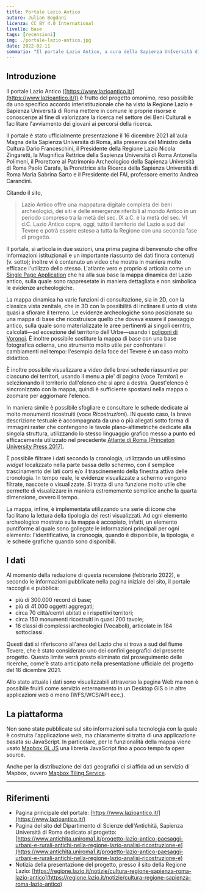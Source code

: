 ```yaml
---
title: Portale Lazio Antico
autore: Julian Bogdani
licenza: CC BY 4.0 International
livello: base
tags: [recensioni]
img: ./portale-lazio-antico.jpg
date: 2022-02-11
sommario: "Il portale Lazio Antico, a cura della Sapienza UnIversità di Roma e Regione Lazio offre una mappatura digitale completa dei beni archeologici, dei siti e delle emergenze riferibili al mondo Antico in un periodo compreso tra la metà del sec. IX a.C. e la metà del sec. VI d.C. ."
---
```


## Introduzione

Il portale Lazio Antico ([https://www.lazioantico.it/](https://www.lazioantico.it/)) è frutto del progetto omonimo, reso possibile da uno specifico accordo interistituzionale che ha visto la Regione Lazio e Sapienza Università di Roma mettere in comune le proprie risorse e conoscenze al fine di valorizzare la ricerca nel settore dei Beni Culturali e facilitare l'avviamento dei giovani ai percorsi della ricerca.

Il portale è stato ufficialmente presentazione il 16 dicembre 2021 all'aula Magna della Sapienza Università di Roma, alla presenza del Ministro della Cultura  Dario Franceschini, il Presidente della Regione Lazio Nicola Zingaretti, la Magnifica Rettrice della Sapienza Università di Roma Antonella Polimeni, il Prorettore al Patrimonio Archeologico della Sapienza Università di Roma Paolo Carafa, la Prorettrice alla Ricerca della Sapienza Università di Roma Maria Sabrina Sarto e il Presidente del FAI, professore emerito Andrea Carandini.

Citando il sito, 
> Lazio Antico offre una mappatura digitale completa dei beni archeologici, dei siti e delle emergenze riferibili al mondo Antico in un periodo compreso tra la metà del sec. IX a.C. e la metà del sec. VI d.C. Lazio Antico copre, oggi, tutto il territorio del Lazio a sud del Tevere e potrà essere esteso a tutta la Regione con una seconda fase di progetto.

Il portale, si articola in due sezioni, una prima pagina di benvenuto che offre informazioni istituzionali e un importante riassunto dei dati finora contenuti (v. sotto); inoltre vi è contenuto un video che mostra in maniera molto efficace l'utilizzo dello stesso. L'atlante vero e proprio si articola come un [Single Page Application](https://developer.mozilla.org/en-US/docs/Glossary/SPA) che ha alla sua base la mappa dinamica del Lazio antico, sulla quale sono rappresetate in maniera dettagliata e non simbolica le evidenze archeologiche.

La mappa dinamica ha varie funzioni di consultazione, sia in 2D, con la classica vista zenitale, che in 3D con la possibilità di inclinare il unto di vista quasi a sfiorare il terreno. Le evidenze archeologiche sono posizionate su una mappa di base che ricostruisce quello che doveva essere il paesaggio antico, sulla quale sono materializzate le aree pertinenti ai singoli cerntro, calcolati—ad eccezione del territorio dell'Urbe—usando i [poligoni di Voronoi](https://it.wikipedia.org/wiki/Diagramma_di_Voronoi). È inoltre possibile sostiture la mappa di base con una base fotografica odierna, uno strumento molto utile per confrontare i cambiamenti nel tempo: l'esempio della foce del Tevere è un caso molto didattico.

È inoltre possibile visualizzare a video delle brevi schede riassuntive per ciascuno dei territori, usando il menu a pie' di pagina (voce _Territori_) e selezionando il territorio dall'elenco che si apre a destra. Quest'elenco è sincronizzato con la mappa, quindi è sufficiente spostarsi nella mappa o zoomare per aggiornare l'elenco.

In maniera simile è possibile sfogliare e consultare le schede dedicate ai molto monumenti ricostruiti (voce _Ricostruzioni_). IN questo caso, la breve descrizione testuale è accompagnata da uno o più allegati sotto forma di immagini raster che contengono le tavole plano-altimetriche dedicate alla singola struttura, utilizzando lo stesso linguaggio grafico messo a punto ed efficacemente utilizzato nel precedente [Atlante di Roma (Princeton University Press 2017)](https://www.worldcat.org/title/atlante-di-roma-antica-biografia-e-ritratti-della-citta/oclc/1006032427).

È possibile filtrare i dati secondo la cronologia, utilizzando un utilissimo _widget_ localizzato nella parte bassa dello schermo, con il semplice trascinamento dei lati corti e/o il trascinemento della finestra attiva delle cronologia. In tempo reale, le evidenze visualizzate a schermo vengono filtrate, nascoste o visualizzate. Si tratta di una funzione molto utile che permette di visualizzare in maniera estrememente semplice anche la quarta dimensione, ovvero il tempo.

La mappa, infine, è implementata utilizzando una serie di icone che facilitano la lettura della tipologia dei resti visualizzati. Ad ogni elemento archeologico mostrato sulla mappa è accopiato, infatti, un elemento puntiforme al quale sono gollegate le informazioni principali per ogni elemento: l'identificativo, la cronoogia, quando è disponibile, la tipologia, e le schede grafiche quando sono disponibili.

## I dati
Al momento della redazione di questa recensione (febbrario 2022), e secondo le informazioni pubblicate nella pagina iniziale del sito, il portale raccoglie e pubblica:
- più di 300.000 record di base;
- più di 41.000 oggetti aggregati;
- circa 70 città/centri abitati e i rispettivi territori;
- circa 150 monumenti ricostruiti in quasi 200 tavole;
- 16 classi di complessi archeologici (Vocaboli), articolate in 184 sottoclassi.

Questi dati si riferiscono all'area del Lazio che si trova a sud del fiume Tevere, che è stato considerato uno dei confini geografici del presente progetto. Questo limite verrà presto eliminato dal proseguimento delle ricerche, come'è stato anticipato nella presentazione ufficiale del progetto del 16 dicembre 2021.

Allo stato attuale i dati sono visualizzabili attraverso la pagina Web ma non è possibile fruirli come servizio esternamento in un Desktop GIS o in altre applicazioni web o meno (WFS/WCS/API ecc.).

## La piattaforma

Non sono state pubblicate sul sito informazioni sulla tecnologia con la quale è costruita l'applicazione web, ma chiaramente si tratta di una applicazione basata su JavaScript. In particolare, per le funzionalità della mappa viene usato [Mapbox GL JS](https://www.mapbox.com/mapbox-gljs) una libreria JavaScript fino a poco tempo fa open source.

Anche per la distribuzione dei dati geografici ci si affida ad un servizio di Mapbox, ovvero [Mapbox Tiling Service](https://www.mapbox.com/mts).

---

## Riferimenti
- Pagina principale del portale: [https://www.lazioantico.it/](https://www.lazioantico.it/)
- Pagina del sito del Dipartimento di Scienze dell'Antichità, Sapienza Università di Roma dedicato al progetto: [https://www.antichita.uniroma1.it/progetto-lazio-antico-paesaggi-urbani-e-rurali-antichi-nella-regione-lazio-analisi-ricostruzione-e](https://www.antichita.uniroma1.it/progetto-lazio-antico-paesaggi-urbani-e-rurali-antichi-nella-regione-lazio-analisi-ricostruzione-e)
- Notizia della presentazione del progetto, presso il sito della Regione Lazio: [https://regione.lazio.it/notizie/cultura-regione-sapienza-roma-lazio-antico](https://regione.lazio.it/notizie/cultura-regione-sapienza-roma-lazio-antico)
